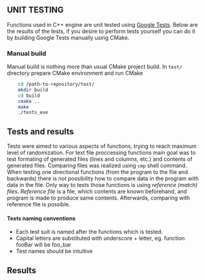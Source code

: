 ## UNIT TESTING

Functions used in C++ engine are unit tested using [Google Tests](https://github.com/google/googletest). Below are the results of the tests, if you desire to perform tests yourself you can do it by building Google Tests manually using CMake.

### Manual build
Manual build is nothing more than usual CMake project build. In `test/` directory prepare CMake environment and run CMake
```sh
    cd /path-to-repository/test/
    mkdir build
    cd build
    cmake ..
    make
    ./tests_exe
```

## Tests and results
Tests were aimed to various aspects of functions, trying to reach maximum level of randomization. For text file proccessing functions main goal was to test formating of generated files (lines and columns, etc.) and contents of generated files. Comparing files was realized using `cmp` shell command. When testing one directional functions (from the program to the file and backwards) there is not possibility how to compare data in the program with data in the file. Only way to tests those functions is using *reference (match) files*. *Reference file* is a file, which contents are known beforehand, and program is made to produce same contents. Afterwards, comparing with reference file is possible.

#### Tests naming conventions
* Each test suit is named after the functions which is tested.
* Capital letters are substituted with underscore + letter, eg. function fooBar will be foo_bar
* Test names should be intuitive

## Results